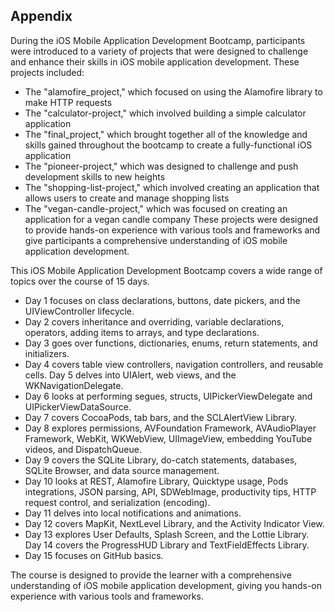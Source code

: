 
## Appendix

During the iOS Mobile Application Development Bootcamp, participants were introduced to a variety of projects that were designed to challenge and enhance their skills in iOS mobile application development. These projects included:

- The "alamofire_project," which focused on using the Alamofire library to make HTTP requests
- The "calculator-project," which involved building a simple calculator application
- The "final_project," which brought together all of the knowledge and skills gained throughout the bootcamp to create a fully-functional iOS application
- The "pioneer-project," which was designed to challenge and push development skills to new heights
- The "shopping-list-project," which involved creating an application that allows users to create and manage shopping lists
- The "vegan-candle-project," which was focused on creating an application for a vegan candle company
These projects were designed to provide hands-on experience with various tools and frameworks and give participants a comprehensive understanding of iOS mobile application development.

This iOS Mobile Application Development Bootcamp covers a wide range of topics over the course of 15 days.

- Day 1 focuses on class declarations, buttons, date pickers, and the UIViewController lifecycle.
- Day 2 covers inheritance and overriding, variable declarations, operators, adding items to arrays, and type declarations.
- Day 3 goes over functions, dictionaries, enums, return statements, and initializers.
- Day 4 covers table view controllers, navigation controllers, and reusable cells. Day 5 delves into UIAlert, web views, and the WKNavigationDelegate.
- Day 6 looks at performing segues, structs, UIPickerViewDelegate and UIPickerViewDataSource.
- Day 7 covers CocoaPods, tab bars, and the SCLAlertView Library.
- Day 8 explores permissions, AVFoundation Framework, AVAudioPlayer Framework, WebKit, WKWebView, UIImageView, embedding YouTube videos, and DispatchQueue.
- Day 9 covers the SQLite Library, do-catch statements, databases, SQLite Browser, and data source management.
- Day 10 looks at REST, Alamofire Library, Quicktype usage, Pods integrations, JSON parsing, API, SDWebImage, productivity tips, HTTP request control, and serialization (encoding).
- Day 11 delves into local notifications and animations.
- Day 12 covers MapKit, NextLevel Library, and the Activity Indicator View.
- Day 13 explores User Defaults, Splash Screen, and the Lottie Library. Day 14 covers the ProgressHUD Library and TextFieldEffects Library.
- Day 15 focuses on GitHub basics.

The course is designed to provide the learner with a comprehensive understanding of iOS mobile application development, giving you hands-on experience with various tools and frameworks.
